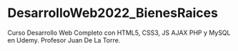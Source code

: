 # DesarrolloWeb2022_BienesRaices
Curso Desarrollo Web Completo con HTML5, CSS3, JS AJAX PHP y MySQL en Udemy. Profesor Juan De La Torre.
